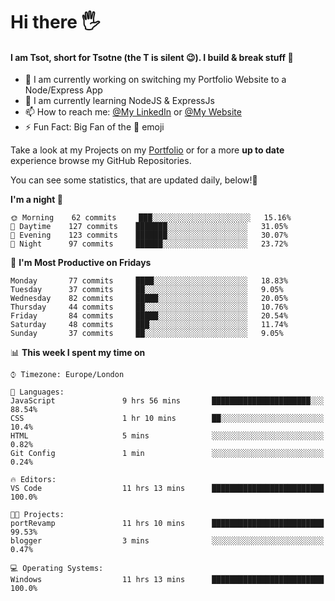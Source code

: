 # Hi there :raised_hand_with_fingers_splayed:
#### I am Tsot, short for Tsotne (the T is silent :wink:). I build & break stuff :space_invader:
- :telescope: I am currently working on switching my Portfolio Website to a Node/Express App
- :seedling: I am currently learning NodeJS & ExpressJs
- :mailbox: How to reach me: [@My LinkedIn](https://www.linkedin.com/in/tsotne-gvadzabia/) or [@My Website](https://tsotnegvadzabia.me/contact)
- :zap: Fun Fact: Big Fan of the :space_invader: emoji

Take a look at my Projects on my [Portfolio](https://tsotnegvadzabia.me/) or for a more **up to date** experience browse my GitHub Repositories.

You can see some statistics, that are updated daily, below!:space_invader:
<!--START_SECTION:waka-->
**I'm a night 🦉** 

```text
🌞 Morning    62 commits     ███░░░░░░░░░░░░░░░░░░░░░░   15.16% 
🌆 Daytime    127 commits    ███████░░░░░░░░░░░░░░░░░░   31.05% 
🌃 Evening    123 commits    ███████░░░░░░░░░░░░░░░░░░   30.07% 
🌙 Night      97 commits     ██████░░░░░░░░░░░░░░░░░░░   23.72%

```
📅 **I'm Most Productive on Fridays** 

```text
Monday       77 commits     ████░░░░░░░░░░░░░░░░░░░░░   18.83% 
Tuesday      37 commits     ██░░░░░░░░░░░░░░░░░░░░░░░   9.05% 
Wednesday    82 commits     █████░░░░░░░░░░░░░░░░░░░░   20.05% 
Thursday     44 commits     ██░░░░░░░░░░░░░░░░░░░░░░░   10.76% 
Friday       84 commits     █████░░░░░░░░░░░░░░░░░░░░   20.54% 
Saturday     48 commits     ███░░░░░░░░░░░░░░░░░░░░░░   11.74% 
Sunday       37 commits     ██░░░░░░░░░░░░░░░░░░░░░░░   9.05%

```


📊 **This week I spent my time on** 

```text
⌚︎ Timezone: Europe/London

💬 Languages: 
JavaScript               9 hrs 56 mins       ██████████████████████░░░   88.54% 
CSS                      1 hr 10 mins        ██░░░░░░░░░░░░░░░░░░░░░░░   10.4% 
HTML                     5 mins              ░░░░░░░░░░░░░░░░░░░░░░░░░   0.82% 
Git Config               1 min               ░░░░░░░░░░░░░░░░░░░░░░░░░   0.24%

🔥 Editors: 
VS Code                  11 hrs 13 mins      █████████████████████████   100.0%

🐱‍💻 Projects: 
portRevamp               11 hrs 10 mins      █████████████████████████   99.53% 
blogger                  3 mins              ░░░░░░░░░░░░░░░░░░░░░░░░░   0.47%

💻 Operating Systems: 
Windows                  11 hrs 13 mins      █████████████████████████   100.0%

```


<!--END_SECTION:waka-->
